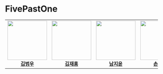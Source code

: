 # FivePastOne

<table>
 <tr>
    <td align="center">
     <a href="https://github.com/beomukim"><img src="https://avatars.githubusercontent.com/beomukim" width="130px;" alt=""></a>
     <br />
     <a href="https://github.com/beomukim"><b>김범우</b></a>
    </td>
    <td align="center">
     <a href="https://github.com/kjhonggg95"><img src="https://avatars.githubusercontent.com/kjhonggg95" width="130px;" alt=""></a>
     <br />
     <a href="https://github.com/kjhonggg95"><b>김재홍</b></a>
    </td>
    <td align="center">
     <a href="https://github.com/junjuning"><img src="https://avatars.githubusercontent.com/junjuning" width="130px;" alt=""></a>
     <br />
     <a href="https://github.com/junjuning"><b>남지윤</b></a>
    </td>
    <td align="center">
     <a href="https://github.com/blosson"><img src="https://avatars.githubusercontent.com/blosson" width="130px;" alt=""></a>
     <br />
     <a href="https://github.com/blosson"><b>손민혁</b></a>
    </td>
    <td align="center">
     <a href="https://github.com/HongGeonUi"><img src="https://avatars.githubusercontent.com/HongGeonUi" width="130px;" alt=""></a>
     <br />
     <a href="https://github.com/HongGeonUi"><b>홍건의</b></a>
    </td>
 </tr>
